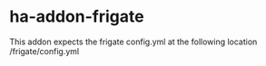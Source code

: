 # ha-addon-frigate

This addon expects the frigate config.yml at the following location
<HOMEASSISTANT CONFIG FOLDER>/frigate/config.yml
